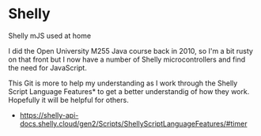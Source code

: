 # Shelly
 Shelly mJS used at home

 I did the Open University M255 Java course back in 2010, so I'm a bit rusty on that front but I now have a number
 of Shelly microcontrollers and find the need for JavaScript.
 
 This Git is more to help my understanding as I work through the Shelly Script Language Features* to get a  better
 understandig of how they work. Hopefully it will be helpful for others. 
 
 * https://shelly-api-docs.shelly.cloud/gen2/Scripts/ShellyScriptLanguageFeatures/#timer
